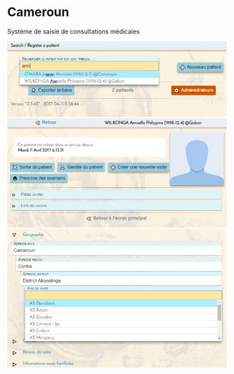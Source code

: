 # Cameroun

Système de saisie de consultations médicales

![Screenshot 1](img/scr-1.jpg)
![Screenshot 2](img/scr-2.jpg)
![Screenshot 3](img/scr-3.jpg)





